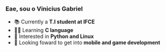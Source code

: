### Eae, sou o Vinicius Gabriel
- 📚 Currently a **T.I student at IFCE**
- 👨‍💻 Learning **C language**
- 🔎 Interested in **Python and Linux**
- 📝 Looking foward to get into **mobile and game development**
